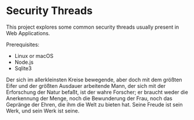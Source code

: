 # Security Threads

This project explores some common security threads usually present in Web Applications.

Prerequisites:
- Linux or macOS
- Node.js
- Sqlite3

Der sich im allerkleinsten Kreise bewegende, aber doch mit dem größten Eifer und der größten Ausdauer arbeitende Mann, der sich mit der Erforschung der Natur befaßt, ist der wahre Forscher; er braucht weder die Anerkennung der Menge, noch die Bewunderung der Frau, noch das Gepränge der Ehren, die ihm die Welt zu bieten hat. Seine Freude ist sein Werk, und sein Werk ist seine.